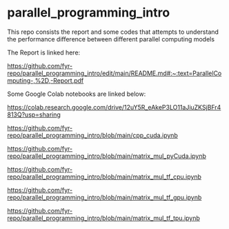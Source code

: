 # parallel_programming_intro
This repo consists the report and some codes that attempts to understand the performance difference between different parallel computing models

The Report is linked here:

https://github.com/fyr-repo/parallel_programming_intro/edit/main/README.md#:~:text=ParallelComputing-,%2D,-Report.pdf

Some Google Colab notebooks are linked below:

https://colab.research.google.com/drive/12uY5R_eAkeP3LO11aJiuZKSjBFr4813Q?usp=sharing

https://github.com/fyr-repo/parallel_programming_intro/blob/main/cpp_cuda.ipynb

https://github.com/fyr-repo/parallel_programming_intro/blob/main/matrix_mul_pyCuda.ipynb

https://github.com/fyr-repo/parallel_programming_intro/blob/main/matrix_mul_tf_cpu.ipynb

https://github.com/fyr-repo/parallel_programming_intro/blob/main/matrix_mul_tf_gpu.ipynb

https://github.com/fyr-repo/parallel_programming_intro/blob/main/matrix_mul_tf_tpu.ipynb
